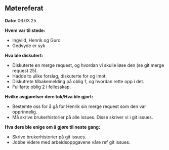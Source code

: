 ## Møtereferat 

**Dato:** 06.03.25 

**Hvem var til stede:** 
- Ingvild, Henrik og Guro 
- Gedvyde er syk 


**Hva ble diskutert:** 
- Diskuterte en merge request, og hvordan vi skulle løse den (se git merge request 25).  
- Hadde to ulike forslag, diskuterte for og imot.  
- Diskutrete tilbakemelding på oblig 1, og hvordan rette opp i det.  
- Fullførte oblig 2 i fellesskap.  


**Hvilke avgjørelser dere tok/Hva ble gjort:** 
- Bestemte oss for å gå for Henrik sin merge request som den var opprinnelig.  
- Må skrive brukerhistorier på alle issues. Disse skriver vi i git issues.  


**Hva dere ble enige om å gjøre til neste gang:** 
- Skrive brukerhistorier på git issues.  
- Jobbe videre med arbeidsoppgavene våre ref git issues. 